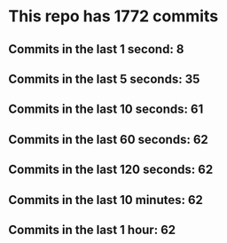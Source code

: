 # This repo has 1772 commits

## Commits in the last 1 second: 8
## Commits in the last 5 seconds: 35
## Commits in the last 10 seconds: 61
## Commits in the last 60 seconds: 62
## Commits in the last 120 seconds: 62
## Commits in the last 10 minutes: 62
## Commits in the last 1 hour: 62
